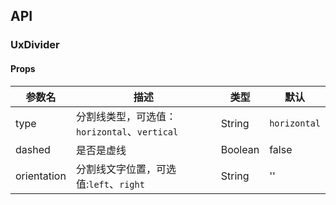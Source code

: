 ## API

### UxDivider

#### Props

| 参数名      | 描述                                         | 类型    | 默认         |
| ----------- | -------------------------------------------- | ------- | ------------ |
| type        | 分割线类型，可选值：`horizontal`、`vertical` | String  | `horizontal` |
| dashed      | 是否是虚线                                   | Boolean | false        |
| orientation | 分割线文字位置，可选值:`left`、`right`       | String  | ''           |
